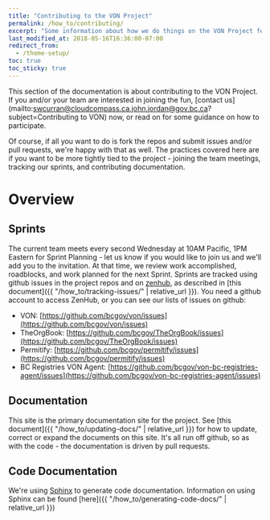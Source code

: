 ```yaml
---
title: "Contributing to the VON Project"
permalink: /how_to/contributing/
excerpt: "Some information about how we do things on the VON Project for those interested in contributing."
last_modified_at: 2018-05-16T16:36:00-07:00
redirect_from:
  - /theme-setup/
toc: true
toc_sticky: true
---
```


This section of the documentation is about contributing to the VON Project. If you and/or your team are interested in joining the fun, [contact us](mailto:swcurran@cloudcompass.ca,john.jordan@gov.bc.ca?subject=Contributing to VON) now, or  read on for some guidance on how to participate.

Of course, if all you want to do is fork the repos and submit issues and/or pull requests, we're happy with that as well. The practices covered here are if you want to be more tightly tied to the project - joining the team meetings, tracking our sprints, and contributing documentation.

# Overview

## Sprints

The current team meets every second Wednesday at 10AM Pacific, 1PM Eastern for Sprint Planning - let us know if you would like to join us and we'll add you to the invitation. At that time, we review work accomplished, roadblocks, and work planned for the next Sprint. Sprints are tracked using github issues in the project repos and on [zenhub](https://app.zenhub.com/workspace/o/bcgov/von-bc-registries-agent/boards?repos=113071139,104127743,98577443,126396819), as described in [this document]({{ "/how_to/tracking-issues/" | relative_url }}). You need a github account to access ZenHub, or you can see our lists of issues on github:

* VON: [https://github.com/bcgov/von/issues](https://github.com/bcgov/von/issues)
* TheOrgBook: [https://github.com/bcgov/TheOrgBook/issues](https://github.com/bcgov/TheOrgBook/issues)
* Permitify: [https://github.com/bcgov/permitify/issues](https://github.com/bcgov/permitify/issues)
* BC Registries VON Agent: [https://github.com/bcgov/von-bc-registries-agent/issues](https://github.com/bcgov/von-bc-registries-agent/issues)

## Documentation

This site is the primary documentation site for the project. See [this document]({{ "/how_to/updating-docs/" | relative_url }}) for how to update, correct or expand the documents on this site. It's all run off github, so as with the code - the documentation is driven by pull requests.

## Code Documentation

We're using [Sphinx](https://http://www.sphinx-doc.org) to generate code documentation. Information on using Sphinx can be found [here]({{ "/how_to/generating-code-docs/" | relative_url }})